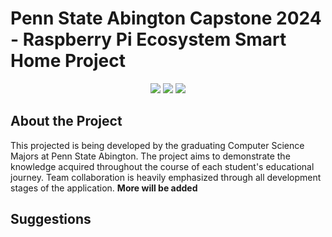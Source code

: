 # Penn State Abington Capstone 2024 - Raspberry Pi Ecosystem Smart Home Project
<p align="center">
  <img src="https://img.shields.io/badge/Contributors-16-blue" /></a>
  <img src="https://img.shields.io/badge/Development_Stage-Early_Development-orange" /></a>
  <img src="https://img.shields.io/badge/License-Not_Picked-green" /></a>
</p>

## About the Project
This projected is being developed by the graduating Computer Science Majors at Penn State Abington. The project aims to demonstrate the knowledge acquired throughout the course of each student's educational journey. Team collaboration is
heavily emphasized through all development stages of the application.
**More will be added**
## Suggestions
